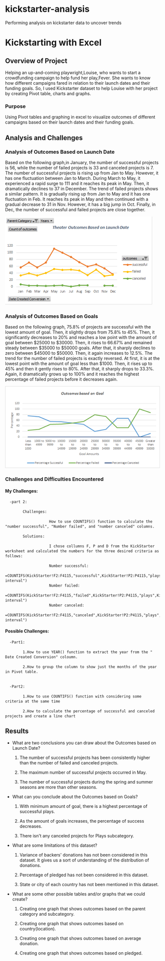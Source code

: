 # kickstarter-analysis
Performing analysis on kickstarter data to uncover trends

# Kickstarting with Excel

## Overview of Project

Helping an up-and-coming playwright,Louise, who wants to start a crowdfunding campaign to help fund her play,Fever. She wants to know how different campaigns fared in relation to their launch dates and their funding goals. So, I used Kickstarter dataset to help Louise with her project by creating Pivot table, charts and graphs.

### Purpose

Using Pivot tables and graphing in excel to visualize outcomes of different campaigns based on their launch dates and their funding goals.

## Analysis and Challenges

### Analysis of Outcomes Based on Launch Date

Based on the following graph,in January, the number of successful projects is 56, while the number of failed projects is 33 and canceled projects is 7. The number of successful projects is rising up from Jan to May. However, it has one fluctuation between Jan to March. During March to May, it experienced a rapid surge to 111 and it reaches its peak in May. Then, it dramatically declines to 37 in December. The trend of failed projects shows a similar pattern. It is gradually rising up from Jan to May and it has one fluctuation in Feb. It reaches its peak in May and then continued with a gradual decrease to 31 in Nov. However, it has a big jump in Oct. Finally, in Dec, the number of successful and failed projects are close together.

![](https://github.com/Nazanin-hub/kickstarter-analysis/blob/master/Theater%20_outcomes%20_vs_launch.png)

### Analysis of Outcomes Based on Goals

Based on the following graph, 75.8% of projects are successful with the lowest amount of goal. Then, it slightly drops from 75.8% to 45%. Then, it significantly decreases to 20% and reaches a low point with the amount of goal between $25000 to $30000. Then, it rises to 66.67% and remained steady between $35000 to $50000 goals. After that, it sharply declines to zero between $45000 to $50000. Then, it again increases to 12.5%. The trend for the number of failed projects is exactly reversed. At first, it is at the lowest point with the amount of goal less than $1000. Then, it rises up to 45% and then it gently rises to 80%. After that, it sharply drops to 33.3%. Again, it dramatically grows up to 100% and it reaches the highest percentage of failed projects before it decreases again.

![](https://github.com/Nazanin-hub/kickstarter-analysis/blob/master/Outcomes_vs_Goals.png)




### Challenges and Difficulties Encountered

#### My Challenges:

      -part 2:
      
            Challenges:

                        How to use COUNTIFS() function to calculate the "number successful", "Number failed", and "number canceled" columns.
      
            Solutions:
      
                        I chose collumns F, P and D from the KickStarter worksheet and calculated the numbers for the three desired criteria as follows:
            
                        Number successful:
                                          =COUNTIFS(KickStarter!F2:F4115,"successful",KickStarter!P2:P4115,"plays",KickStarter!D2:D4115,"$$desired interval")
                        Number failed:
                                          =COUNTIFS(KickStarter!F2:F4115,"failed",KickStarter!P2:P4115,"plays",KickStarter!D2:D4115,"$$desired interval")
                        Number canceled:
                                          =COUNTIFS(KickStarter!F2:F4115,"canceled",KickStarter!P2:P4115,"plays",KickStarter!D2:D4115,"$$desired interval")
      
      

#### Possible Challenges:

      -Part1: 

            1.How to use YEAR() function to extract the year from the " Date Created Conversion" coloumn.
      
            2.How to group the column to show just the months of the year in Pivot table.
      
      
      -Part2:

            1.How to use COUNTIFS() function with considering some criteria at the same time
      
            2.How to calculate the percentage of successful and canceled projects and create a line chart
      
      
## Results

- What are two conclusions you can draw about the Outcomes based on Launch Date?

  1. The number of successful projects has been consistently higher than the number of failed and canceled projects.
  
  2. The maximum number of successful projects occurred in May.
  
  3. The number of successful projects during the spring and summer seasons are more than other seasons.

- What can you conclude about the Outcomes based on Goals?

  1. With minimum amount of goal, there is a highest percentage of successful plays.
  
  2. As the amount of goals increases, the percentage of success decreases.
  
  3. There isn't any canceled projects for Plays subcategory.

- What are some limitations of this dataset?

  1. Variance of backers' donations has not been considered in this dataset. It gives us a sort of understanding of the distribution of donations.

  2. Percentage of pledged has not been considered in this dataset.
  
  3. State or city of each country has not been mentioned in this dataset. 

- What are some other possible tables and/or graphs that we could create?

  1. Creating one graph that shows outcomes based on the parent category and subcategory.
  
  2. Creating one graph that shows outcomes based on country(location).

  3. Creating one graph that shows outcomes based on average donation.
  
  4. Creating one graph that shows outcomes based on pledged.
